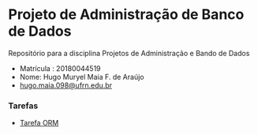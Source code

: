 # Projeto de Administração de Banco de Dados

Repositório para a disciplina Projetos de Administração e Bando de Dados

- Matrícula : 20180044519
- Nome: Hugo Muryel Maia F. de Araújo
- hugo.maia.098@ufrn.edu.br

### Tarefas

- [Tarefa ORM](https://github.com/hugo2m/PABD/blob/main/tarefas/orm/tarefa-orm.md)
